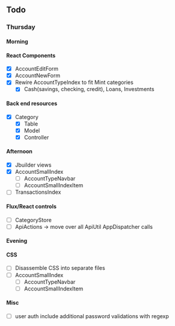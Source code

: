## Todo
### Thursday
#### Morning
#### React Components
- [x] AccountEditForm
- [x] AccountNewForm
- [x] Rewire AccountTypeIndex to fit Mint categories
  - [x] Cash(savings, checking, credit), Loans, Investments
#### Back end resources
- [x] Category
  - [x] Table
  - [x] Model
  - [x] Controller
#### Afternoon
  - [x] Jbuilder views
- [x] AccountSmallIndex
  - [ ] AccountTypeNavbar
  - [ ] AccountSmallIndexItem
- [ ] TransactionsIndex
#### Flux/React controls
- [ ] CategoryStore
- [ ] ApiActions -> move over all ApiUtil AppDispatcher calls

#### Evening
#### CSS
- [ ] Disassemble CSS into separate files
- [ ] AccountSmallIndex
  - [ ] AccountTypeNavbar
  - [ ] AccountSmallIndexItem
#### Misc
- [ ] user auth include additional password validations with regexp
